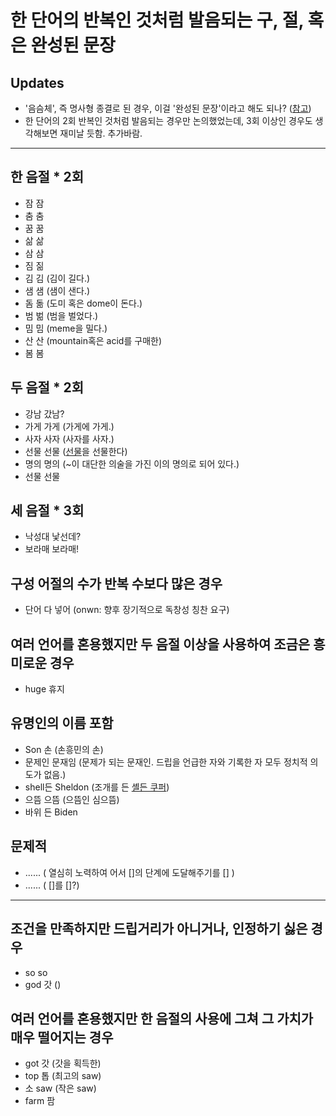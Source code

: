 # 한 단어의 반복인 것처럼 발음되는 구, 절, 혹은 완성된 문장

## Updates
- '음슴체', 즉 명사형 종결로 된 경우, 이걸 '완성된 문장'이라고 해도 되나? ([참고](https://www.korean.go.kr/front/onlineQna/onlineQnaView.do?mn_id=216&qna_seq=88183))
- 한 단어의 2회 반복인 것처럼 발음되는 경우만 논의했었는데, 3회 이상인 경우도 생각해보면 재미날 듯함. 추가바람.

---

## 한 음절 * 2회
- 잠 잠
- 춤 춤
- 꿈 꿈
- 삶 삶
- 삼 삼
- 짐 짊
- 김 김 (김이 길다.)
- 샘 샘 (샘이 샌다.)
- 돔 돎 (도미 혹은 dome이 돈다.)
- 범 벎 (범을 벌었다.)
- 밈 밈 (meme을 밀다.)
- 산 산 (mountain혹은 acid를 구매한)
- 봄 봄

## 두 음절 * 2회
- 강남 갔남?
- 가게 가게 (가게에 가게.)
- 사자 사자 (사자를 사자.)
- 선물 선물 ([선물](https://ko.wikipedia.org/wiki/선물_(금융))을 선물한다)
- 명의 명의 (~이 대단한 의술을 가진 이의 명의로 되어 있다.)
- 선물 선물

## 세 음절 * 3회
- 낙성대 낯선데?
- 보라매 보라매!

## 구성 어절의 수가 반복 수보다 많은 경우
- 단어 다 넣어 (onwn: 향후 장기적으로 독창성 칭찬 요구)

## 여러 언어를 혼용했지만 두 음절 이상을 사용하여 조금은 흥미로운 경우
- huge 휴지

## 유명인의 이름 포함
- Son 손 (손흥민의 손)
- 문제인 문재임 (문제가 되는 문재인. 드립을 언급한 자와 기록한 자 모두 정치적 의도가 없음.)
- shell든 Sheldon (조개를 든 [셸든 쿠퍼](https://en.wikipedia.org/wiki/Sheldon_Cooper))
- 으뜸 으뜸 (으뜸인 심으뜸)
- 바위 든 Biden

## 문제적
- ...... ( 열심히 노력하여 어서 []의 단계에 도달해주기를 [] )
- ...... ( []를 []?)

---

## 조건을 만족하지만 드립거리가 아니거나, 인정하기 싫은 경우
- so so
- god 갓 ()

## 여러 언어를 혼용했지만 한 음절의 사용에 그쳐 그 가치가 매우 떨어지는 경우
- got 갓 (갓을 획득한)
- top 톱 (최고의 saw)
- 소 saw (작은 saw)
- farm 팜